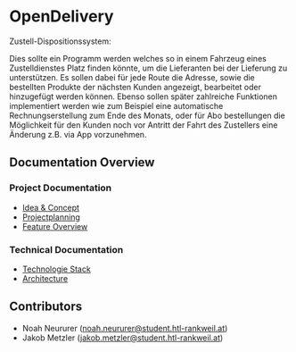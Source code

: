# OpenDelivery

Zustell-Dispositionssystem:

Dies sollte ein Programm werden welches so in einem Fahrzeug eines Zustelldienstes Platz finden könnte, um die Lieferanten bei der 
Lieferung zu unterstützen. Es sollen dabei für jede Route die Adresse, sowie die bestellten Produkte der nächsten Kunden angezeigt, bearbeitet
oder hinzugefügt werden können. Ebenso sollen später zahlreiche Funktionen implementiert werden wie zum Beispiel eine automatische Rechnungserstellung
zum Ende des Monats, oder für Abo bestellungen die Möglichkeit für den Kunden noch vor Antritt der Fahrt des Zustellers eine Änderung z.B. via 
App vorzunehmen. 

## Documentation Overview

### Project Documentation

- [Idea & Concept](./doc/project/Idea-and-Concept.md)
- [Projectplanning](./doc/project/Projectplanning.md)
- [Feature Overview](./doc/features/Index.md)

### Technical Documentation

- [Technologie Stack](./doc/technical/technology-stack.md)
- [Architecture](./doc/technical/Architecture.md)

## Contributors

- Noah Neururer (noah.neururer@student.htl-rankweil.at)
- Jakob Metzler (jakob.metzler@student.htl-rankweil.at)

